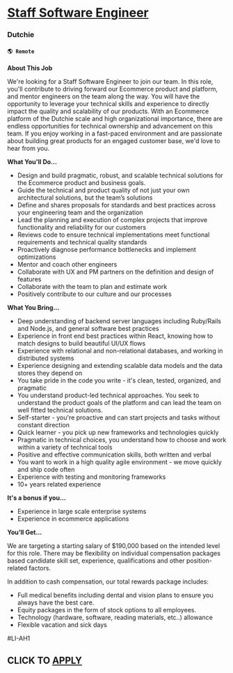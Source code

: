# [Staff Software Engineer](https://www.remotewlb.com/apply/staff-software-engineer-111063)  
### Dutchie  
#### `🌎 Remote`  

**About This Job**

We're looking for a Staff Software Engineer to join our team. In this role, you'll contribute to driving forward our Ecommerce product and platform, and mentor engineers on the team along the way. You will have the opportunity to leverage your technical skills and experience to directly impact the quality and scalability of our products. With an Ecommerce platform of the Dutchie scale and high organizational importance, there are endless opportunities for technical ownership and advancement on this team. If you enjoy working in a fast-paced environment and are passionate about building great products for an engaged customer base, we'd love to hear from you.

**What You'll Do...**

  * Design and build pragmatic, robust, and scalable technical solutions for the Ecommerce product and business goals.
  * Guide the technical and product quality of not just your own architectural solutions, but the team’s solutions
  * Define and shares proposals for standards and best practices across your engineering team and the organization
  * Lead the planning and execution of complex projects that improve functionality and reliability for our customers
  * Reviews code to ensure technical implementations meet functional requirements and technical quality standards
  * Proactively diagnose performance bottlenecks and implement optimizations
  * Mentor and coach other engineers
  * Collaborate with UX and PM partners on the definition and design of features
  * Collaborate with the team to plan and estimate work
  * Positively contribute to our culture and our processes

**What You Bring...**

  * Deep understanding of backend server languages including Ruby/Rails and Node.js, and general software best practices
  * Experience in front end best practices within React, knowing how to match designs to build beautiful UI/UX flows
  * Experience with relational and non-relational databases, and working in distributed systems
  * Experience designing and extending scalable data models and the data stores they depend on
  * You take pride in the code you write - it's clean, tested, organized, and pragmatic
  * You understand product-led technical approaches. You seek to understand the product goals of the platform and can lead the team on well fitted technical solutions.
  * Self-starter - you're proactive and can start projects and tasks without constant direction
  * Quick learner - you pick up new frameworks and technologies quickly
  * Pragmatic in technical choices, you understand how to choose and work within a variety of technical tools
  * Positive and effective communication skills, both written and verbal
  * You want to work in a high quality agile environment - we move quickly and ship code often
  * Experience with testing and monitoring frameworks 
  * 10+ years related experience

**It's a bonus if you...**

  * Experience in large scale enterprise systems
  * Experience in ecommerce applications

**You’ll Get…**

We are targeting a starting salary of $190,000 based on the intended level for this role. There may be flexibility on individual compensation packages based candidate skill set, experience, qualifications and other position-related factors.

In addition to cash compensation, our total rewards package includes:

  * Full medical benefits including dental and vision plans to ensure you always have the best care.
  * Equity packages in the form of stock options to all employees.
  * Technology (hardware, software, reading materials, etc..) allowance
  * Flexible vacation and sick days

#LI-AH1

  
## CLICK TO [APPLY](https://www.remotewlb.com/apply/staff-software-engineer-111063)

